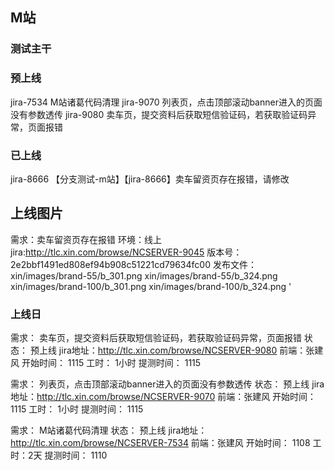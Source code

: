 ## M站
### 测试主干



### 预上线
jira-7534 M站诸葛代码清理
jira-9070 列表页，点击顶部滚动banner进入的页面没有参数透传
jira-9080 卖车页，提交资料后获取短信验证码，若获取验证码异常，页面报错

### 已上线
jira-8666 【分支测试-m站】【jira-8666】卖车留资页存在报错，请修改
## 上线图片
需求：卖车留资页存在报错
环境：线上
jira:http://tlc.xin.com/browse/NCSERVER-9045
版本号：2e2bbf1491ed808ef94b908c51221cd79634fc00
发布文件：xin/images/brand-55/b_301.png 
        xin/images/brand-55/b_324.png
        xin/images/brand-100/b_301.png 
        xin/images/brand-100/b_324.png '
### 上线日
需求： 卖车页，提交资料后获取短信验证码，若获取验证码异常，页面报错
状态： 预上线
jira地址：http://tlc.xin.com/browse/NCSERVER-9080
前端：张建风
开始时间： 1115
工时：	1小时 
提测时间： 1115

需求： 列表页，点击顶部滚动banner进入的页面没有参数透传
状态： 预上线
jira地址：http://tlc.xin.com/browse/NCSERVER-9070
前端：张建风
开始时间： 1115
工时：	1小时 
提测时间： 1115

需求： M站诸葛代码清理
状态： 预上线
jira地址：http://tlc.xin.com/browse/NCSERVER-7534
前端：张建风
开始时间： 1108
工时：2天
提测时间： 1110
